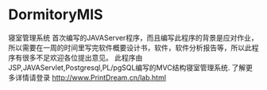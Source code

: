 # DormitoryMIS
寝室管理系统
首次编写的JAVAServer程序，而且编写此程序的背景是应对作业，所以需要在一周的时间里写完软件概要设计书，软件，软件分析报告等，所以此程序有很多不足欢迎各位提出意见。
此程序由JSP,JAVAServlet,Postgresql,PL/pgSQL编写的MVC结构寝室管理系统.
了解更多详情请登录
http://www.PrintDream.cn/lab.html